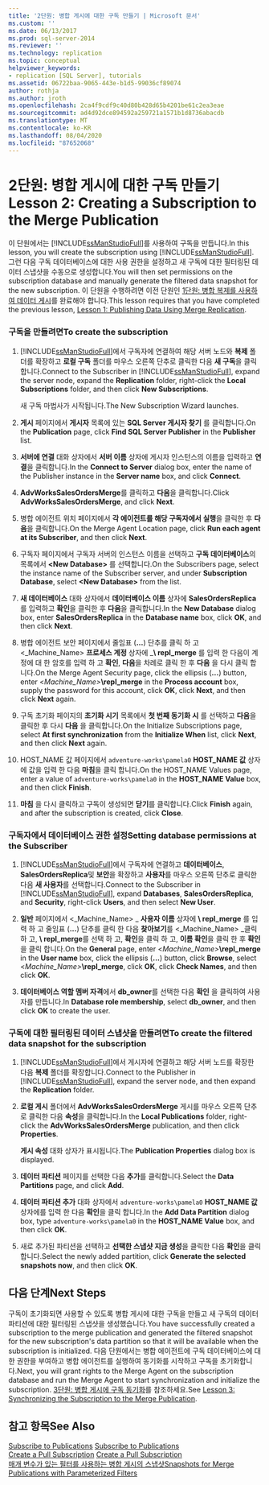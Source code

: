 ```yaml
---
title: '2단원: 병합 게시에 대한 구독 만들기 | Microsoft 문서'
ms.custom: ''
ms.date: 06/13/2017
ms.prod: sql-server-2014
ms.reviewer: ''
ms.technology: replication
ms.topic: conceptual
helpviewer_keywords:
- replication [SQL Server], tutorials
ms.assetid: 06722baa-9065-443e-b1d5-99036cf89074
author: rothja
ms.author: jroth
ms.openlocfilehash: 2ca4f9cdf9c40d80b428d65b4201be61c2ea3eae
ms.sourcegitcommit: ad4d92dce894592a259721a1571b1d8736abacdb
ms.translationtype: MT
ms.contentlocale: ko-KR
ms.lasthandoff: 08/04/2020
ms.locfileid: "87652068"
---
```

# <a name="lesson-2-creating-a-subscription-to-the-merge-publication"></a><span data-ttu-id="adabe-102">2단원: 병합 게시에 대한 구독 만들기</span><span class="sxs-lookup"><span data-stu-id="adabe-102">Lesson 2: Creating a Subscription to the Merge Publication</span></span>
  <span data-ttu-id="adabe-103">이 단원에서는 [!INCLUDE[ssManStudioFull](../../includes/ssmanstudiofull-md.md)]를 사용하여 구독을 만듭니다.</span><span class="sxs-lookup"><span data-stu-id="adabe-103">In this lesson, you will create the subscription using [!INCLUDE[ssManStudioFull](../../includes/ssmanstudiofull-md.md)].</span></span> <span data-ttu-id="adabe-104">그런 다음 구독 데이터베이스에 대한 사용 권한을 설정하고 새 구독에 대한 필터링된 데이터 스냅샷을 수동으로 생성합니다.</span><span class="sxs-lookup"><span data-stu-id="adabe-104">You will then set permissions on the subscription database and manually generate the filtered data snapshot for the new subscription.</span></span> <span data-ttu-id="adabe-105">이 단원을 수행하려면 이전 단원인 [1단원: 병합 복제를 사용하여 데이터 게시](lesson-1-publishing-data-using-merge-replication.md)를 완료해야 합니다.</span><span class="sxs-lookup"><span data-stu-id="adabe-105">This lesson requires that you have completed the previous lesson, [Lesson 1: Publishing Data Using Merge Replication](lesson-1-publishing-data-using-merge-replication.md).</span></span>  
  
### <a name="to-create-the-subscription"></a><span data-ttu-id="adabe-106">구독을 만들려면</span><span class="sxs-lookup"><span data-stu-id="adabe-106">To create the subscription</span></span>  
  
1.  <span data-ttu-id="adabe-107">[!INCLUDE[ssManStudioFull](../../includes/ssmanstudiofull-md.md)]에서 구독자에 연결하여 해당 서버 노드와 **복제** 폴더를 확장하고 **로컬 구독** 폴더를 마우스 오른쪽 단추로 클릭한 다음 **새 구독**을 클릭합니다.</span><span class="sxs-lookup"><span data-stu-id="adabe-107">Connect to the Subscriber in [!INCLUDE[ssManStudioFull](../../includes/ssmanstudiofull-md.md)], expand the server node, expand the **Replication** folder, right-click the **Local Subscriptions** folder, and then click **New Subscriptions**.</span></span>  
  
     <span data-ttu-id="adabe-108">새 구독 마법사가 시작됩니다.</span><span class="sxs-lookup"><span data-stu-id="adabe-108">The New Subscription Wizard launches.</span></span>  
  
2.  <span data-ttu-id="adabe-109">**게시** 페이지에서 **게시자** 목록에 있는 **SQL Server 게시자 찾기** 를 클릭합니다.</span><span class="sxs-lookup"><span data-stu-id="adabe-109">On the **Publication** page, click **Find SQL Server Publisher** in the **Publisher** list.</span></span>  
  
3.  <span data-ttu-id="adabe-110">**서버에 연결** 대화 상자에서 **서버 이름** 상자에 게시자 인스턴스의 이름을 입력하고 **연결**을 클릭합니다.</span><span class="sxs-lookup"><span data-stu-id="adabe-110">In the **Connect to Server** dialog box, enter the name of the Publisher instance in the **Server name** box, and click **Connect**.</span></span>  
  
4.  <span data-ttu-id="adabe-111">**AdvWorksSalesOrdersMerge**를 클릭하고 **다음**을 클릭합니다.</span><span class="sxs-lookup"><span data-stu-id="adabe-111">Click **AdvWorksSalesOrdersMerge**, and click **Next**.</span></span>  
  
5.  <span data-ttu-id="adabe-112">병합 에이전트 위치 페이지에서 **각 에이전트를 해당 구독자에서 실행**을 클릭한 후 **다음**을 클릭합니다.</span><span class="sxs-lookup"><span data-stu-id="adabe-112">On the Merge Agent Location page, click **Run each agent at its Subscriber**, and then click **Next**.</span></span>  
  
6.  <span data-ttu-id="adabe-113">구독자 페이지에서 구독자 서버의 인스턴스 이름을 선택하고 **구독 데이터베이스**의 목록에서 **\<New Database>** 를 선택합니다.</span><span class="sxs-lookup"><span data-stu-id="adabe-113">On the Subscribers page, select the instance name of the Subscriber server, and under **Subscription Database**, select **\<New Database>** from the list.</span></span>  
  
7.  <span data-ttu-id="adabe-114">**새 데이터베이스** 대화 상자에서 **데이터베이스 이름** 상자에 **SalesOrdersReplica** 를 입력하고 **확인**을 클릭한 후 **다음**을 클릭합니다.</span><span class="sxs-lookup"><span data-stu-id="adabe-114">In the **New Database** dialog box, enter **SalesOrdersReplica** in the **Database name** box, click **OK**, and then click **Next**.</span></span>  
  
8.  <span data-ttu-id="adabe-115">병합 에이전트 보안 페이지에서 줄임표 (**...**) 단추를 클릭 하 고 \<_Machine_Name> **프로세스 계정** 상자에 _**\ repl_merge** 를 입력 한 다음이 계정에 대 한 암호를 입력 하 고 **확인**, **다음**을 차례로 클릭 한 후 **다음** 을 다시 클릭 합니다.</span><span class="sxs-lookup"><span data-stu-id="adabe-115">On the Merge Agent Security page, click the ellipsis (**...**) button, enter \<_Machine_Name>_**\repl_merge** in the **Process account** box, supply the password for this account, click **OK**, click **Next**, and then click **Next** again.</span></span>  
  
9. <span data-ttu-id="adabe-116">구독 초기화 페이지의 **초기화 시기** 목록에서 **첫 번째 동기화 시** 를 선택하고 **다음**을 클릭한 후 다시 **다음** 을 클릭합니다.</span><span class="sxs-lookup"><span data-stu-id="adabe-116">On the Initialize Subscriptions page, select **At first synchronization** from the **Initialize When** list, click **Next**, and then click **Next** again.</span></span>  
  
10. <span data-ttu-id="adabe-117">HOST_NAME 값 페이지에서 `adventure-works\pamela0` **HOST_NAME 값** 상자에 값을 입력 한 다음 **마침**을 클릭 합니다.</span><span class="sxs-lookup"><span data-stu-id="adabe-117">On the HOST_NAME Values page, enter a value of `adventure-works\pamela0` in the **HOST_NAME Value** box, and then click **Finish**.</span></span>  
  
11. <span data-ttu-id="adabe-118">**마침** 을 다시 클릭하고 구독이 생성되면 **닫기**를 클릭합니다.</span><span class="sxs-lookup"><span data-stu-id="adabe-118">Click **Finish** again, and after the subscription is created, click **Close**.</span></span>  
  
### <a name="setting-database-permissions-at-the-subscriber"></a><span data-ttu-id="adabe-119">구독자에서 데이터베이스 권한 설정</span><span class="sxs-lookup"><span data-stu-id="adabe-119">Setting database permissions at the Subscriber</span></span>  
  
1.  <span data-ttu-id="adabe-120">[!INCLUDE[ssManStudioFull](../../includes/ssmanstudiofull-md.md)]에서 구독자에 연결하고 **데이터베이스**, **SalesOrdersReplica**및 **보안**을 확장하고 **사용자**를 마우스 오른쪽 단추로 클릭한 다음 **새 사용자**를 선택합니다.</span><span class="sxs-lookup"><span data-stu-id="adabe-120">Connect to the Subscriber in [!INCLUDE[ssManStudioFull](../../includes/ssmanstudiofull-md.md)], expand **Databases**, **SalesOrdersReplica**, and **Security**, right-click **Users**, and then select **New User**.</span></span>  
  
2.  <span data-ttu-id="adabe-121">**일반** 페이지에서 \<_Machine_Name> _ **사용자 이름** 상자에 **\ repl_merge** 를 입력 하 고 줄임표 (**...**) 단추를 클릭 한 다음 **찾아보기**를 \<_Machine_Name> _클릭 하 고, **\ repl_merge**를 선택 하 고, **확인**을 클릭 하 고, **이름 확인**을 클릭 한 후 **확인**을 클릭 합니다.</span><span class="sxs-lookup"><span data-stu-id="adabe-121">On the **General** page, enter \<_Machine_Name>_**\repl_merge** in the **User name** box, click the ellipsis (**...**) button, click **Browse**, select \<_Machine_Name>_**\repl_merge**, click **OK**, click **Check Names**, and then click **OK**.</span></span>  
  
3.  <span data-ttu-id="adabe-122">**데이터베이스 역할 멤버 자격**에서 **db_owner**를 선택한 다음 **확인** 을 클릭하여 사용자를 만듭니다.</span><span class="sxs-lookup"><span data-stu-id="adabe-122">In **Database role membership**, select **db_owner**, and then click **OK** to create the user.</span></span>  
  
### <a name="to-create-the-filtered-data-snapshot-for-the-subscription"></a><span data-ttu-id="adabe-123">구독에 대한 필터링된 데이터 스냅샷을 만들려면</span><span class="sxs-lookup"><span data-stu-id="adabe-123">To create the filtered data snapshot for the subscription</span></span>  
  
1.  <span data-ttu-id="adabe-124">[!INCLUDE[ssManStudioFull](../../includes/ssmanstudiofull-md.md)]에서 게시자에 연결하고 해당 서버 노드를 확장한 다음 **복제** 폴더를 확장합니다.</span><span class="sxs-lookup"><span data-stu-id="adabe-124">Connect to the Publisher in [!INCLUDE[ssManStudioFull](../../includes/ssmanstudiofull-md.md)], expand the server node, and then expand the **Replication** folder.</span></span>  
  
2.  <span data-ttu-id="adabe-125">**로컬 게시** 폴더에서 **AdvWorksSalesOrdersMerge** 게시를 마우스 오른쪽 단추로 클릭한 다음 **속성**을 클릭합니다.</span><span class="sxs-lookup"><span data-stu-id="adabe-125">In the **Local Publications** folder, right-click the **AdvWorksSalesOrdersMerge** publication, and then click **Properties**.</span></span>  
  
     <span data-ttu-id="adabe-126">**게시 속성** 대화 상자가 표시됩니다.</span><span class="sxs-lookup"><span data-stu-id="adabe-126">The **Publication Properties** dialog box is displayed.</span></span>  
  
3.  <span data-ttu-id="adabe-127">**데이터 파티션** 페이지를 선택한 다음 **추가**를 클릭합니다.</span><span class="sxs-lookup"><span data-stu-id="adabe-127">Select the **Data Partitions** page, and click **Add**.</span></span>  
  
4.  <span data-ttu-id="adabe-128">**데이터 파티션 추가** 대화 상자에서 `adventure-works\pamela0` **HOST_NAME 값** 상자에를 입력 한 다음 **확인**을 클릭 합니다.</span><span class="sxs-lookup"><span data-stu-id="adabe-128">In the **Add Data Partition** dialog box, type `adventure-works\pamela0` in the **HOST_NAME Value** box, and then click **OK**.</span></span>  
  
5.  <span data-ttu-id="adabe-129">새로 추가된 파티션을 선택하고 **선택한 스냅샷 지금 생성**을 클릭한 다음 **확인**을 클릭합니다.</span><span class="sxs-lookup"><span data-stu-id="adabe-129">Select the newly added partition, click **Generate the selected snapshots now**, and then click **OK**.</span></span>  
  
## <a name="next-steps"></a><span data-ttu-id="adabe-130">다음 단계</span><span class="sxs-lookup"><span data-stu-id="adabe-130">Next Steps</span></span>  
 <span data-ttu-id="adabe-131">구독이 초기화되면 사용할 수 있도록 병합 게시에 대한 구독을 만들고 새 구독의 데이터 파티션에 대한 필터링된 스냅샷을 생성했습니다.</span><span class="sxs-lookup"><span data-stu-id="adabe-131">You have successfully created a subscription to the merge publication and generated the filtered snapshot for the new subscription's data partition so that it will be available when the subscription is initialized.</span></span> <span data-ttu-id="adabe-132">다음 단원에서는 병합 에이전트에 구독 데이터베이스에 대한 권한을 부여하고 병합 에이전트를 실행하여 동기화를 시작하고 구독을 초기화합니다.</span><span class="sxs-lookup"><span data-stu-id="adabe-132">Next, you will grant rights to the Merge Agent on the subscription database and run the Merge Agent to start synchronization and initialize the subscription.</span></span> <span data-ttu-id="adabe-133">[3단원: 병합 게시에 구독 동기화](lesson-3-synchronizing-the-subscription-to-the-merge-publication.md)를 참조하세요.</span><span class="sxs-lookup"><span data-stu-id="adabe-133">See [Lesson 3: Synchronizing the Subscription to the Merge Publication](lesson-3-synchronizing-the-subscription-to-the-merge-publication.md).</span></span>  
  
## <a name="see-also"></a><span data-ttu-id="adabe-134">참고 항목</span><span class="sxs-lookup"><span data-stu-id="adabe-134">See Also</span></span>  
 <span data-ttu-id="adabe-135">[Subscribe to Publications](subscribe-to-publications.md) </span><span class="sxs-lookup"><span data-stu-id="adabe-135">[Subscribe to Publications](subscribe-to-publications.md) </span></span>  
 <span data-ttu-id="adabe-136">[Create a Pull Subscription](create-a-pull-subscription.md) </span><span class="sxs-lookup"><span data-stu-id="adabe-136">[Create a Pull Subscription](create-a-pull-subscription.md) </span></span>  
 [<span data-ttu-id="adabe-137">매개 변수가 있는 필터를 사용하는 병합 게시의 스냅샷</span><span class="sxs-lookup"><span data-stu-id="adabe-137">Snapshots for Merge Publications with Parameterized Filters</span></span>](snapshots-for-merge-publications-with-parameterized-filters.md)  
  
  
